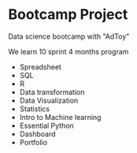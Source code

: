 # Bootcamp Project

Data science bootcamp with "AdToy"

We learn 10 sprint 4 months program

- Spreadsheet
- SQL
- R
- Data transformation
- Data Visualization
- Statistics
- Intro to Machine learning
- Essential Python
- Dashboard
- Portfolio
